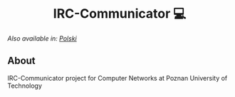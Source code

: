 <h1 align="center">
    IRC-Communicator 💻 
</h1>

_Also available in: [Polski](README.pl.md)_

## About

IRC-Communicator project for Computer Networks at Poznan University of Technology
